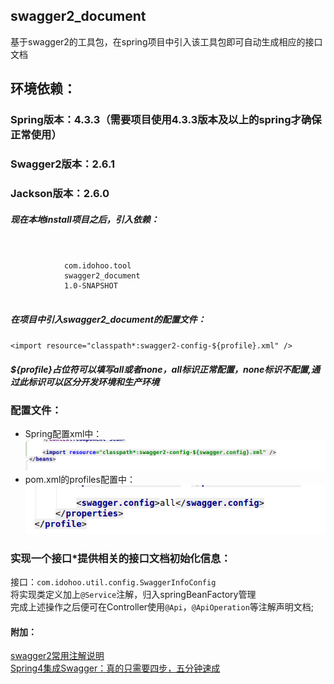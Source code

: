 swagger2_document
-----------------------
基于swagger2的工具包，在spring项目中引入该工具包即可自动生成相应的接口文档

## 环境依赖：
### Spring版本：4.3.3（需要项目使用4.3.3版本及以上的spring才确保正常使用）
### Swagger2版本：2.6.1
### Jackson版本：2.6.0  


	
##### 现在本地install项目之后，引入依赖：
<pre><code>
　　<dependency>
			<groupId>com.idohoo.tool</groupId>
			<artifactId>swagger2_document</artifactId>
			<version>1.0-SNAPSHOT</version>
		</dependency>
</code></pre>
##### 在项目中引入swagger2_document的配置文件：
``<import resource="classpath*:swagger2-config-${profile}.xml" />``
##### ${profile}占位符可以填写all或者none，all标识正常配置，none标识不配置,通过此标识可以区分开发环境和生产环境

### 配置文件：
* Spring配置xml中：
![spring的xml配置](doc/spring-xml-config.bmp)  
* pom.xml的profiles配置中：
![pom.xml配置](doc/pom-xml-config.bmp)  	

### 实现一个接口*提供相关的接口文档初始化信息：
接口：``com.idohoo.util.config.SwaggerInfoConfig``  
将实现类定义加上``@Service``注解，归入springBeanFactory管理  
完成上述操作之后便可在Controller使用``@Api``，``@ApiOperation``等注解声明文档;

#### 附加：
[swagger2常用注解说明](https://blog.csdn.net/u014231523/article/details/76522486)  
[Spring4集成Swagger：真的只需要四步，五分钟速成](https://blog.csdn.net/blackmambaprogrammer/article/details/72354007)  
